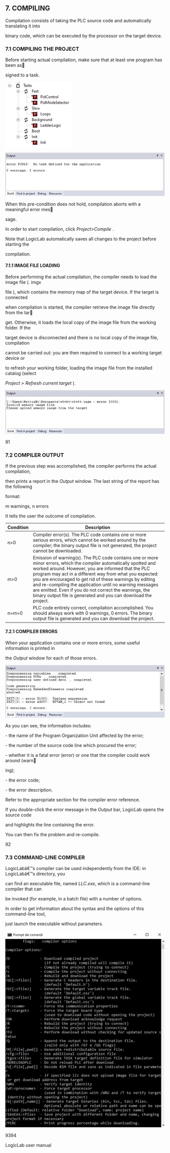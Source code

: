 ## 7. COMPILING 

Compilation consists of taking the PLC source code and automatically translating it into 

binary code, which can be executed by the processor on the target device.

### 7.1 COMPILING THE PROJECT 

Before starting actual compilation, make sure that at least one program has been as

signed to a task.

![](_images/第100页-221.JPG)

![第100页-220](_images/第100页-220.JPG)

When this pre-condition does not hold, compilation aborts with a meaningful error mes

sage.

In order to start compilation, click *Project>Compile* .

Note that LogicLab automatically saves all changes to the project before starting the 

compilation.

#### 7.1.1 IMAGE FILE LOADING 

Before performing the actual compilation, the compiler needs to load the image file (. imgx  

 file ), which contains the memory map of the target device. If the target is connected 

when compilation is started, the compiler retrieve the image file directly from the tar

get. Otherwise, it loads the local copy of the image file from the working folder. If the

target device is disconnected and there is no local copy of the image file, compilation

cannot be carried out: you are then required to connect to a working target device or 

to refresh your working folder, loading the image file from the installed catalog (select

*Project > Refresh current target* ).

![](_images/第100页-218.JPG)

 

91
### 7.2 COMPILER OUTPUT 

If the previous step was accomplished, the compiler performs the actual compilation, 

then prints a report in the *Output* window. The last string of the report has the following 

format:

m warnings, n errors

It tells the user the outcome of compilation.

| **Condition** | **Description**                                              |
| ------------- | ------------------------------------------------------------ |
| n>0           | Compiler error(s). The PLC code contains one or more serious errors, which cannot be worked around by the compiler; the binary output file is not generated, the project cannot be downloaded. |
| m>0           | Emission of warning(s). The PLC code contains one or more minor errors, which the compiler automatically spotted and worked around. However, you are informed that the PLC program may act in a  different way from what you expected: you are encouraged to get rid of these warnings by editing and re-compiling the application until no warning messages are emitted. Even if you do not correct the warnings, the binary output file is  generated and you can download the project. |
| n=m=0         | PLC code entirely correct, compilation accomplished. You should  always work with 0 warnings, 0 errors. The binary output file is generated and you can download the project. |



#### 7.2.1 COMPILER ERRORS 

When your application contains one or more errors, some useful information is printed in 

the *Output* window for each of those errors.

![](_images/第101页-222.JPG)

As you can see, the information includes:

\- the name of the Program Organization Unit affected by the error;

\- the number of the source code line which procured the error;

\- whether it is a fatal error (error) or one that the compiler could work around (warn

ing);

\- the error code;

\- the error description.

Refer to the appropriate section for the compiler error reference.

If you double-click the error message in the *Output* bar, LogicLab opens the source code 

and highlights the line containing the error.

You can then fix the problem and re-compile.

92 

 
### 7.3 COMMAND-LINE COMPILER 

LogicLabâ€™s compiler can be used independently from the IDE: in LogicLabâ€™s directory, you 

can find an executable file, named *LLC.exe*, which is a command-line compiler that can 

be invoked (for example, in a batch file) with a number of options.

In order to get information about the syntax and the options of this command-line tool, 

just launch the executable without parameters.

![](_images/第102页-223.JPG)

 

9394 

LogicLab user manual
